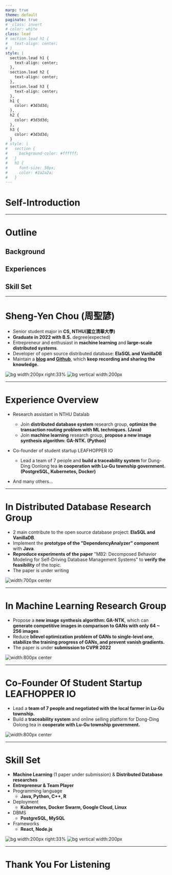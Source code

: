 ```yaml
---
marp: true
theme: default
paginate: true
# _class: invert
# color: white
class: lead
# section.lead h1 {
#   text-align: center;
# }
style: |
  section.lead h1 {
    text-align: center;
  },
  section.lead h2 {
    text-align: center;
  },
  section.lead h3 {
    text-align: center;
  },
  h1 {
    color: #3d3d3d;
  },
  h2 {
    color: #3d3d3d;
  },
  h3 {
    color: #3d3d3d;
  }
# style: |
#   section {
#     background-color: #ffffff;
#   }
#   h1 {
#     font-size: 50px;
#     color: #2a2a2a;
#   }
---
```

<!-- _class: lead -->
# Self-Introduction
---

# Outline

## Background
## Experiences
## Skill Set

---

# Sheng-Yen Chou (周聖諺)

- Senior student major in **CS, NTHU(國立清華大學)**
- **Graduate in 2022 with B.S.** degree(expected)
- Entrepreneur and enthusiast in **machine learning** and **large-scale distributed systems**.
- Developer of open source distributed database: **ElaSQL and VanillaDB**
- Maintain a **[blog](https://frankccccc.github.io/blog/) and [Github](https://github.com/FrankCCCCC)**, which **keep recording and sharing the knowledge.**

![bg width:200px right:33%](./images/blog_qrcode.png)
![bg vertical width:200px](./images/github_qrcode.png)


---

# Experience Overview

- Research assistant in NTHU Datalab
  - Join **distributed database system** research group, **optimize the transaction routing problem with ML techniques. (Java)**
  - Join **machine learning** research group, **propose a new image synthesis algorithm: GA-NTK. (Python)**

- Co-founder of student startup LEAFHOPPER IO
  - Lead a team of 7 people and **build a traceability system** for Dung-Ding Oonlong tea **in cooperation with Lu-Gu township government. (PostgreSQL, Kubernetes, Docker)**

- And many others...

---
<style>
img[alt~="center"] {
  display: block;
  margin: 0 auto;
}
</style>
# In Distributed Database Research Group

<!-- - Design a **data pipeline** to collect features of distributed DBMS in **open source database project: ElaSQL and VanillaDB with Java**. Optimize / estimate transaction routing destination with ML model and PID control -->
- 2 main contribute to the open source database project: **ElaSQL and VanillaDB**.
- Implement the **prototype of the "DependencyAnalyzer" component** with **Java**.
- **Reproduce experiments of the paper** "MB2: Decomposed Behavior Modeling for Self-Driving Database Management Systems" to **verify the feasibility** of the topic.
- The paper is under writing

![width:700px center](images/db.png)

---
<style>
img[alt~="center"] {
  display: block;
  margin: 0 auto;
}
</style>
# In Machine Learning  Research Group

- Propose a **new image synthesis algorithm: GA-NTK**, which can **generate competitive images in comparison to GANs with only 64 ~ 256 images**
- Reduce **bilevel optimization problem of GANs to single-level one**, **stabilize the training progress of GANs, and prevent vanish gradients.**
- The paper is under **submission to CVPR 2022**

![width:800px center](images/ml.png)

---
<style>
img[alt~="center"] {
  display: block;
  margin: 0 auto;
}
</style>
# Co-Founder Of Student Startup LEAFHOPPER IO
- Lead a **team of 7 people and negotiated with the local farmer in Lu-Gu township.**
- Build a **traceability system** and online selling platform for Dong-Ding Oolong tea in **cooperate with Lu-Gu township government.**

![width:800px center](images/app.png)

---

# Skill Set

- **Machine Learning** (1 paper under submission) & **Distributed Database researches**
- **Entrepreneur & Team Player**
- Programming language
  - **Java, Python, C++, R**
- Deployment
  - **Kubernetes, Docker Swarm, Google Cloud, Linux**
- DBMS
  - **PostgreSQL, MySQL**
- Frameworks
  - **React, Node.js**

![bg width:200px right:33%](./images/blog_qrcode.png)
![bg vertical width:200px](./images/github_qrcode.png)

---

# Thank You For Listening
